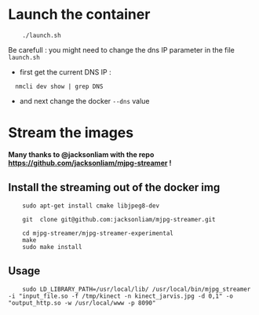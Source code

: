 # Launch the container

```shell
    ./launch.sh
```

Be carefull : you might need to change the dns IP parameter in the file `launch.sh`
- first get the current DNS IP : 
```shell
  nmcli dev show | grep DNS
```
- and next change the docker `--dns` value

# Stream the images 

**Many thanks to @jacksonliam with the repo https://github.com/jacksonliam/mjpg-streamer !**

## Install the streaming out of the docker img

```shell
    sudo apt-get install cmake libjpeg8-dev

    git  clone git@github.com:jacksonliam/mjpg-streamer.git

    cd mjpg-streamer/mjpg-streamer-experimental
    make
    sudo make install
```

## Usage

```shell
    sudo LD_LIBRARY_PATH=/usr/local/lib/ /usr/local/bin/mjpg_streamer -i "input_file.so -f /tmp/kinect -n kinect_jarvis.jpg -d 0,1" -o "output_http.so -w /usr/local/www -p 8090"
```